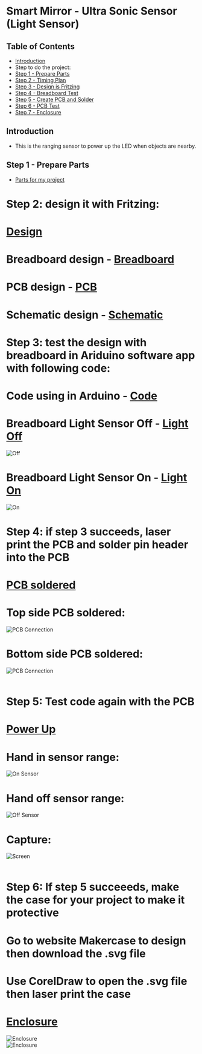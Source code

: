 # Smart Mirror - Ultra Sonic Sensor (Light Sensor)
## Table of Contents
* [Introduction](#intro)
* Step to do the project:
* [Step 1 - Prepare Parts](#parts)
* [Step 2 - Timing Plan](#time)
* [Step 3 - Design is Fritzing](#fritz)
* [Step 4 - Breadboard Test](#breadboard)
* [Step 5 - Create PCB and Solder](#pcb)
* [Step 6 - PCB Test](#pcb1)
* [Step 7 - Enclosure](#case)

## <a name="intro">Introduction</a>
* This is the ranging sensor to power up the LED when objects are nearby.

## <a name="parts">Step 1 - Prepare Parts</a>
* [Parts for my project](https://github.com/minhnguyen999/Smart-Mirror/blob/master/documentation/CENG317-PartsForSmartMirror.xlsx)<br>

# Step 2: design it with Fritzing:
# [Design](https://github.com/minhnguyen999/Smart-Mirror/blob/master/documentation/TuanMinhNguyen2.fzz)
# Breadboard design - [Breadboard](https://github.com/minhnguyen999/Smart-Mirror/blob/master/documentation/breadboard1.png)
# PCB design - [PCB](https://github.com/minhnguyen999/Smart-Mirror/blob/master/documentation/TuanMinhNguyen_pcbNEW.png)
# Schematic design - [Schematic](https://github.com/minhnguyen999/Smart-Mirror/blob/master/documentation/TuanMinhNguyen_schem1.png)<br>

# Step 3: test the design with breadboard in Ariduino software app with following code:
# Code using in Arduino - [Code](https://github.com/minhnguyen999/Smart-Mirror/blob/master/documentation/arduino%20sensor.docx)
# Breadboard Light Sensor Off - [Light Off](https://github.com/minhnguyen999/Smart-Mirror/blob/master/documentation/IMG_4305.jpg)
<img src = "https://github.com/minhnguyen999/Smart-Mirror/blob/master/documentation/IMG_4305.jpg" alt = "Off"><br>
# Breadboard Light Sensor On - [Light On](https://github.com/minhnguyen999/Smart-Mirror/blob/master/documentation/IMG_4309.jpg)<br>
<img src = "https://github.com/minhnguyen999/Smart-Mirror/blob/master/documentation/IMG_4309.jpg" alt = "On"><br>

# Step 4: if step 3 succeeds, laser print the PCB and solder pin header into the PCB 
# [PCB soldered](https://github.com/minhnguyen999/Smart-Mirror/blob/master/documentation/74580334_780354939059517_512763702949183488_n.jpg)
# Top side PCB soldered:
<img src = "documentation/sidetop.jpg" alt = "PCB Connection"><br>
# Bottom side PCB soldered:
<img src = "documentation/sidebottom.jpg" alt = "PCB Connection"><br><br>

# Step 5: Test code again with the PCB
# [Power Up](https://github.com/minhnguyen999/Smart-Mirror/blob/master/documentation/on.jpg)
# Hand in sensor range:
<img src = "documentation/on.jpg" alt = "On Sensor"><br>
# Hand off sensor range:
<img src = "documentation/off.jpg" alt = "Off Sensor"><br>
# Capture:
<img src = "documentation/Capture.PNG" alt = "Screen"><br><br>

# Step 6: If step 5 succeeeds, make the case for your project to make it protective 
# Go to website Makercase to design then download the .svg file
# Use CorelDraw to open the .svg file then laser print the case
# [Enclosure](https://github.com/minhnguyen999/Smart-Mirror/blob/master/documentation/box.cdr)
<img src = "https://github.com/minhnguyen999/Smart-Mirror/blob/master/documentation/76695280_2584352488312784_4169567359196987392_n.jpg" alt = "Enclosure"><br>
<img src = "https://github.com/minhnguyen999/Smart-Mirror/blob/master/documentation/78144317_439658750079834_1033063986876121088_n.jpg" alt = "Enclosure"><br>






